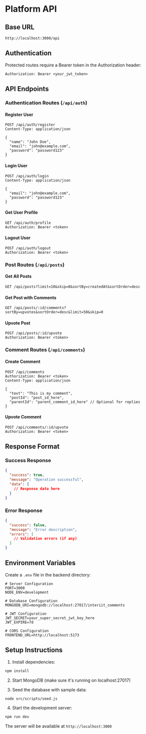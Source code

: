 # Platform API

## Base URL
```
http://localhost:3000/api
```

## Authentication
Protected routes require a Bearer token in the Authorization header:
```
Authorization: Bearer <your_jwt_token>
```

## API Endpoints

### Authentication Routes (`/api/auth`)

#### Register User
```http
POST /api/auth/register
Content-Type: application/json

{
  "name": "John Doe",
  "email": "john@example.com",
  "password": "password123"
}
```

#### Login User
```http
POST /api/auth/login
Content-Type: application/json

{
  "email": "john@example.com",
  "password": "password123"
}
```

#### Get User Profile
```http
GET /api/auth/profile
Authorization: Bearer <token>
```

#### Logout User
```http
POST /api/auth/logout
Authorization: Bearer <token>
```

### Post Routes (`/api/posts`)

#### Get All Posts
```http
GET /api/posts?limit=10&skip=0&sortBy=createdAt&sortOrder=desc
```

#### Get Post with Comments
```http
GET /api/posts/:id/comments?sortBy=upvotes&sortOrder=desc&limit=50&skip=0
```

#### Upvote Post
```http
POST /api/posts/:id/upvote
Authorization: Bearer <token>
```

### Comment Routes (`/api/comments`)

#### Create Comment
```http
POST /api/comments
Authorization: Bearer <token>
Content-Type: application/json

{
  "text": "This is my comment",
  "postId": "post_id_here",
  "parentId": "parent_comment_id_here" // Optional for replies
}
```

#### Upvote Comment
```http
POST /api/comments/:id/upvote
Authorization: Bearer <token>
```

## Response Format

### Success Response
```json
{
  "success": true,
  "message": "Operation successful",
  "data": {
    // Response data here
  }
}
```

### Error Response
```json
{
  "success": false,
  "message": "Error description",
  "errors": [
    // Validation errors (if any)
  ]
}
```

## Environment Variables

Create a `.env` file in the backend directory:

```env
# Server Configuration
PORT=3000
NODE_ENV=development

# Database Configuration
MONGODB_URI=mongodb://localhost:27017/interiit_comments

# JWT Configuration
JWT_SECRET=your_super_secret_jwt_key_here
JWT_EXPIRE=7d

# CORS Configuration
FRONTEND_URL=http://localhost:5173
```

## Setup Instructions

1. Install dependencies:
```bash
npm install
```

2. Start MongoDB (make sure it's running on localhost:27017)

3. Seed the database with sample data:
```bash
node src/scripts/seed.js
```

4. Start the development server:
```bash
npm run dev
```

The server will be available at `http://localhost:3000`